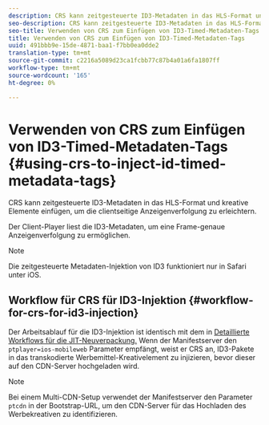 ```yaml
---
description: CRS kann zeitgesteuerte ID3-Metadaten in das HLS-Format und kreative Elemente einfügen, um die clientseitige Anzeigenverfolgung zu erleichtern.
seo-description: CRS kann zeitgesteuerte ID3-Metadaten in das HLS-Format und kreative Elemente einfügen, um die clientseitige Anzeigenverfolgung zu erleichtern.
seo-title: Verwenden von CRS zum Einfügen von ID3-Timed-Metadaten-Tags
title: Verwenden von CRS zum Einfügen von ID3-Timed-Metadaten-Tags
uuid: 491bbb9e-15de-4871-baa1-f7bb0ea0dde2
translation-type: tm+mt
source-git-commit: c2216a5089d23ca1fcbb77c87b4a01a6fa1807ff
workflow-type: tm+mt
source-wordcount: '165'
ht-degree: 0%

---
```



# Verwenden von CRS zum Einfügen von ID3-Timed-Metadaten-Tags {#using-crs-to-inject-id-timed-metadata-tags}

CRS kann zeitgesteuerte ID3-Metadaten in das HLS-Format und kreative Elemente einfügen, um die clientseitige Anzeigenverfolgung zu erleichtern.

Der Client-Player liest die ID3-Metadaten, um eine Frame-genaue Anzeigenverfolgung zu ermöglichen.

>[!NOTE]
>
>Die zeitgesteuerte Metadaten-Injektion von ID3 funktioniert nur in Safari unter iOS.

## Workflow für CRS für ID3-Injektion {#workflow-for-crs-for-id3-injection}

Der Arbeitsablauf für die ID3-Injektion ist identisch mit dem in [Detaillierte Workflows für die JIT-Neuverpackung.](../creative-repackaging-service/jit-repackage.md) Wenn der Manifestserver den  `ptplayer=ios-mobileweb` Parameter empfängt, weist er CRS an, ID3-Pakete in das transkodierte Werbemittel-Kreativelement zu injizieren, bevor dieser auf den CDN-Server hochgeladen wird.

>[!NOTE]
>
>Bei einem Multi-CDN-Setup verwendet der Manifestserver den Parameter `ptcdn` in der Bootstrap-URL, um den CDN-Server für das Hochladen des Werbekreativen zu identifizieren.
